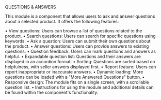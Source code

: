 QUESTIONS & ANSWERS

This module is a component that allows users to ask and answer questions about a selected product. It offers the following features:

• View questions: Users can browse a list of questions related to the product.
• Search questions: Users can search for specific questions using keywords.
• Ask a question: Users can submit their own questions about the product.
• Answer questions: Users can provide answers to existing questions.
• Question feedback: Users can mark questions and answers as helpful.
• Expandable question list: Questions and their answers are displayed in an accordion format.
• Sorting: Questions are sorted based on helpfulness, with seller answers displayed first.
• Report feature: Users can report inappropriate or inaccurate answers.
• Dynamic loading: More questions can be loaded with a "More Answered Questions" button.
• Responsive design: The module fits on a single screen, with a scrollable question list.
• Instructions for using the module and additional details can be found within the component's functionality.